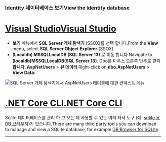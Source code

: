 ### <a name="view-the-identity-database"></a><span data-ttu-id="ca516-101">Identity 데이터베이스 보기</span><span class="sxs-lookup"><span data-stu-id="ca516-101">View the Identity database</span></span>

# <a name="visual-studio"></a>[<span data-ttu-id="ca516-102">Visual Studio</span><span class="sxs-lookup"><span data-stu-id="ca516-102">Visual Studio</span></span>](#tab/visual-studio) 

* <span data-ttu-id="ca516-103">**보기** 메뉴에서 **SQL Server 개체 탐색기** (SSOX)를 선택 합니다.</span><span class="sxs-lookup"><span data-stu-id="ca516-103">From the **View** menu, select **SQL Server Object Explorer** (SSOX).</span></span>
* <span data-ttu-id="ca516-104">**(Localdb) MSSQLLocalDB (SQL Server 13)** 로 이동 합니다.</span><span class="sxs-lookup"><span data-stu-id="ca516-104">Navigate to **(localdb)MSSQLLocalDB(SQL Server 13)**.</span></span> <span data-ttu-id="ca516-105">Dbo를 마우스 오른쪽 단추로 클릭 **합니다. AspNetUsers** > **뷰 데이터**:</span><span class="sxs-lookup"><span data-stu-id="ca516-105">Right-click on **dbo.AspNetUsers** > **View Data**:</span></span>

![SQL Server 개체 탐색기에서 AspNetUsers 테이블에 대한 컨텍스트 메뉴](~/security/authentication/accconfirm/_static/ssox.png)

# <a name="net-core-cli"></a>[<span data-ttu-id="ca516-107">.NET Core CLI</span><span class="sxs-lookup"><span data-stu-id="ca516-107">.NET Core CLI</span></span>](#tab/netcore-cli)

<span data-ttu-id="ca516-108">Sqlite 데이터베이스를 관리 하 고 보는 데 사용할 수 있는 여러 타사 도구 (예: [sqlite 용 DB 브라우저](https://sqlitebrowser.org/))가 있습니다.</span><span class="sxs-lookup"><span data-stu-id="ca516-108">There are many third party tools you can download to manage and view a SQLite database, for example [DB Browser for SQLite](https://sqlitebrowser.org/).</span></span>

---